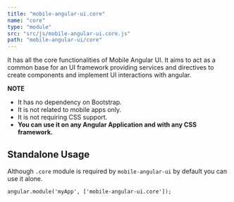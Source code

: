 ```yaml
---
title: "mobile-angular-ui.core"
name: "core"
type: "module"
src: "src/js/mobile-angular-ui.core.js"
path: "mobile-angular-ui/core"
---
```


It has all the core functionalities of Mobile Angular UI. It aims to act as a common base 
for an UI framework providing services and directives to create components and implement 
UI interactions with angular.

<div class="alert alert-success">
  <b>NOTE</b>
  <ul>
    <li>It has no dependency on Bootstrap.</li>
    <li>It is not related to mobile apps only.</li>
    <li>It is not requiring CSS support.</li>
    <li><b>You can use it on any Angular Application and with any CSS framework.</b></li>
  </ul>
</div>

## Standalone Usage

Although `.core` module is required by `mobile-angular-ui` by default you can use it alone.

```
angular.module('myApp', ['mobile-angular-ui.core']);
```